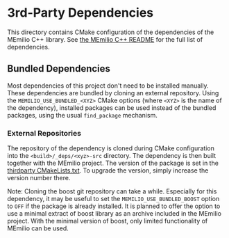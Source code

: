 # 3rd-Party Dependencies

This directory contains CMake configuration of the dependencies of the MEmilio C++ library. See [the MEmilio C++ README](../README.md) for the full list of dependencies.

## Bundled Dependencies

Most dependencies of this project don't need to be installed manually. These dependencies are bundled by cloning an external repository. Using the `MEMILIO_USE_BUNDLED_<XYZ>` CMake options (where `<XYZ>` is the name of the dependency), installed packages can be used instead of the bundled packages, using the usual `find_package` mechanism.

### External Repositories

The repository of the dependency is cloned during CMake configuration into the `<build>/_deps/<xyz>-src` directory. The dependency is then built together with the MEmilio project. The version of the package is set in the [thirdparty CMakeLists.txt](CMakeLists.txt). To upgrade the version, simply increase the version number there.

Note: Cloning the boost git repository can take a while. Especially for this dependency, it may be useful to set the `MEMILIO_USE_BUNDLED_BOOST` option to `OFF` if the package is already installed. It is planned to offer the option to use a minimal extract of boost library as an archive included in the MEmilio project. With the minimal version of boost, only limited functionality of MEmilio can be used.